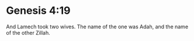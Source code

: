 # Genesis 4:19

And Lamech took two wives. The name of the one was Adah, and the name of the other Zillah.
